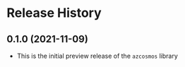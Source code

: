 # Release History

## 0.1.0 (2021-11-09)
* This is the initial preview release of the `azcosmos` library
